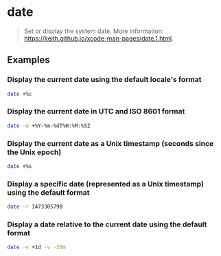 # date

> Set or display the system date. More information: <https://keith.github.io/xcode-man-pages/date.1.html>.

## Examples

### Display the current date using the default locale's format

```bash
date +%c
```

### Display the current date in UTC and ISO 8601 format

```bash
date -u +%Y-%m-%dT%H:%M:%SZ
```

### Display the current date as a Unix timestamp (seconds since the Unix epoch)

```bash
date +%s
```

### Display a specific date (represented as a Unix timestamp) using the default format

```bash
date -r 1473305798
```

### Display a date relative to the current date using the default format

```bash
date -v +1d -v -20m
```

